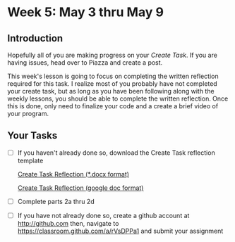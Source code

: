 # Week 5: May 3 thru May 9

## Introduction

Hopefully all of you are making progress on your *Create Task*.  If you are having issues, head over to Piazza and create a post.  

This week's lesson is going to focus on completing the written reflection required for this task.  I realize most of you probably have not completed your create task, but as long as you have been following along with the weekly lessons, you should be able to complete the written reflection. Once this is done, only need to finalize your code and a create a brief video of your program.  

## Your Tasks

- [ ] If you haven't already done so, download the Create Task reflection template

    [Create Task Reflection (*.docx format)](https://github.com/hpluska/APCompSciPrinciples/blob/master/CreateTask/CreateTaskReflection.docx) 

    [Create Task Reflection (google doc format)](https://drive.google.com/file/d/19Qfv1askHGMDlTYUVTFf8dFuz0emlkeq/view?usp=sharing)


- [ ] Complete parts 2a thru 2d

- [ ] If you have not already done so, create a github account at http://github.com then, navigate to https://classroom.github.com/a/rVsDPPa1 and submit your assignment


